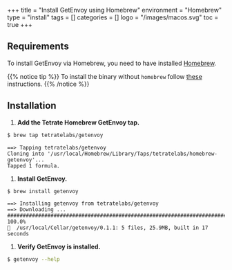 +++
title = "Install GetEnvoy using Homebrew"
environment = "Homebrew"
type = "install"
tags = []
categories = []
logo = "/images/macos.svg"
toc = true
+++

## Requirements ##

To install GetEnvoy via Homebrew, you need to have installed [Homebrew](https://brew.sh/).

{{% notice tip %}}
To install the binary without `homebrew` follow [these](/docs/install/cli/linux) instructions.
{{% /notice %}}

## Installation ##

1. **Add the Tetrate Homebrew GetEnvoy tap.**
```sh
$ brew tap tetratelabs/getenvoy
```
```sh-output
==> Tapping tetratelabs/getenvoy
Cloning into '/usr/local/Homebrew/Library/Taps/tetratelabs/homebrew-getenvoy'...
Tapped 1 formula.
```

1. **Install GetEnvoy.**
```sh
$ brew install getenvoy
```
```sh-output
==> Installing getenvoy from tetratelabs/getenvoy
==> Downloading ...
######################################################################## 100.0%
🍺  /usr/local/Cellar/getenvoy/0.1.1: 5 files, 25.9MB, built in 17 seconds
```

1. **Verify GetEnvoy is installed.**
```sh
$ getenvoy --help
```
